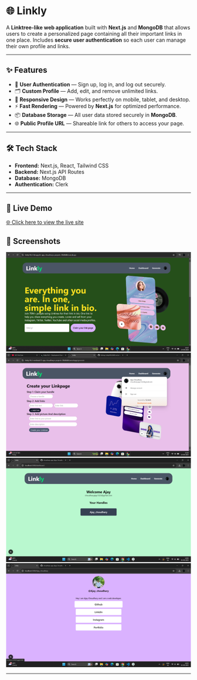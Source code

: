 # 🌐 Linkly

A **Linktree-like web application** built with **Next.js** and **MongoDB** that allows users to create a personalized page containing all their important links in one place. Includes **secure user authentication** so each user can manage their own profile and links.

---

## ✨ Features

- 🔐 **User Authentication** — Sign up, log in, and log out securely.
- 🗂 **Custom Profile** — Add, edit, and remove unlimited links.
- 🎨 **Responsive Design** — Works perfectly on mobile, tablet, and desktop.
- ⚡ **Fast Rendering** — Powered by **Next.js** for optimized performance.
- 📦 **Database Storage** — All user data stored securely in **MongoDB**.
- 🌐 **Public Profile URL** — Shareable link for others to access your page.

---

## 🛠 Tech Stack

- **Frontend:** Next.js, React, Tailwind CSS
- **Backend:** Next.js API Routes
- **Database:** MongoDB
- **Authentication:** Clerk

---
## 🔗 Live Demo

[🌐 Click here to view the live site](https://linkly-l9c3-h6rqsgc62-ajay-choudharys-projects-5f8d8db0.vercel.app/)

## 📸 Screenshots

![Homepage Screenshot](assets/homepage.png)
![Generate Screenshot](assets/generate.png)
![Dashboard](assets/dashboard.png)
![LinkPage](assets/linkpage.png)

---
